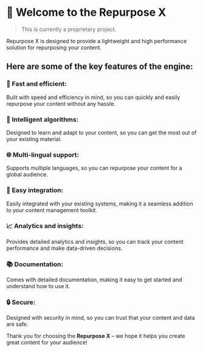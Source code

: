 # 📱 Welcome to the Repurpose X

> This is currently a proprietary project. 



Repurpose X is designed to provide a lightweight and high performance solution for repurposing your content.



## Here are some of the key features of the engine:

### 🚀 Fast and efficient: 

Built with speed and efficiency in mind, so you can quickly and easily repurpose your content without any hassle.

### 🧠 Intelligent algorithms: 

Designed to learn and adapt to your content, so you can get the most out of your existing material.

### 🌐 Multi-lingual support: 

Supports multiple languages, so you can repurpose your content for a global audience.

### 💾 Easy integration: 

Easily integrated with your existing systems, making it a seamless addition to your content management toolkit.

### 📈 Analytics and insights: 

Provides detailed analytics and insights, so you can track your content performance and make data-driven decisions.

### 📚 Documentation: 

Comes with detailed documentation, making it easy to get started and understand how to use it.

### 🔒 Secure: 

Designed with security in mind, so you can trust that your content and data are safe.

Thank you for choosing the **Repurpose X** – we hope it helps you create great content for your audience!
